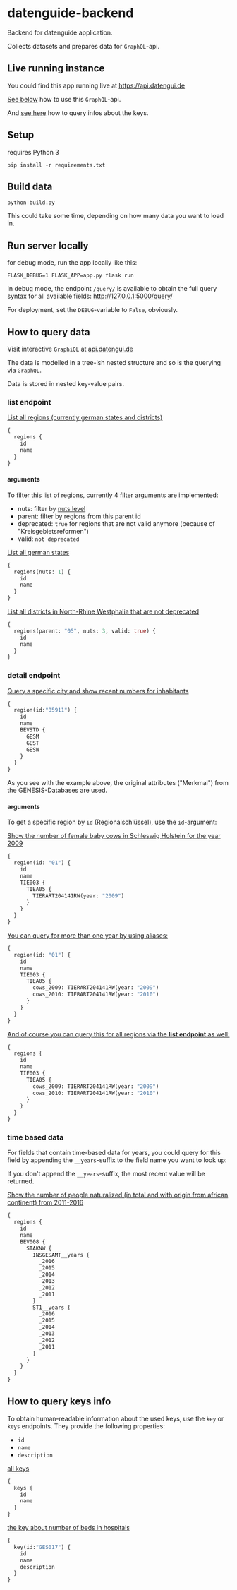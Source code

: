 # datenguide-backend

Backend for datenguide application.

Collects datasets and prepares data for `GraphQL`-api.

## Live running instance

You could find this app running live at https://api.datengui.de

[See below](#how-to-query-data) how to use this `GraphQL`-api.

And [see here](#how-to-query-keys-info) how to query infos about the keys.

## Setup

requires Python 3

    pip install -r requirements.txt


## Build data

    python build.py

This could take some time, depending on how many data you want to load in.

## Run server locally

for debug mode, run the app locally like this:

    FLASK_DEBUG=1 FLASK_APP=app.py flask run

In debug mode, the endpoint `/query/` is available to obtain the full query
syntax for all available fields: http://127.0.0.1:5000/query/

For deployment, set the `DEBUG`-variable to `False`, obviously.

## How to query data

Visit interactive `GraphiQL` at [api.datengui.de](https://api.datengui.de/)

The data is modelled in a tree-ish nested structure and so is the querying via
`GraphQL`.

Data is stored in nested key-value pairs.

### list endpoint

[List all regions (currently german states and districts)](https://api.datengui.de/?query=%7B%0A%20%20regions%20%7B%0A%20%20%20%20id%0A%20%20%20%20name%0A%20%20%7D%0A%7D%0A)

```graphql
{
  regions {
    id
    name
  }
}
```

#### arguments

To filter this list of regions, currently 4 filter arguments are implemented:
- nuts: filter by [nuts level](https://en.wikipedia.org/wiki/Nomenclature_of_Territorial_Units_for_Statistics)
- parent: filter by regions from this parent id
- deprecated: `true` for regions that are not valid anymore (because of
  "Kreisgebietsreformen")
- valid: `not deprecated`

[List all german states](https://api.datengui.de/?query=%7B%0A%20%20regions(nuts%3A%202)%20%7B%0A%20%20%20%20id%0A%20%20%20%20name%0A%20%20%7D%0A%7D%0A)

```graphql
{
  regions(nuts: 1) {
    id
    name
  }
}
```

[List all districts in North-Rhine Westphalia that are not deprecated](https://api.datengui.de/?query=%7B%0A%20%20regions(parent%3A%20%2205%22%2C%20nuts%3A%203%2C%20deprecated%3A%20false)%20%7B%0A%20%20%20%20id%0A%20%20%20%20name%0A%20%20%7D%0A%7D%0A)

```graphql
{
  regions(parent: "05", nuts: 3, valid: true) {
    id
    name
  }
}
```


### detail endpoint

[Query a specific city and show recent numbers for inhabitants](https://api.datengui.de/?query=%7B%0A%20%20region(id%3A%2205911%22)%20%7B%0A%20%20%20%20id%0A%20%20%20%20name%0A%20%20%20%20BEVSTD%20%7B%0A%20%20%20%20%20%20GESM%0A%20%20%20%20%20%20GEST%0A%20%20%20%20%20%20GESW%0A%20%20%20%20%7D%0A%20%20%7D%0A%7D%0A)

```graphql
{
  region(id:"05911") {
    id
    name
    BEVSTD {
      GESM
      GEST
      GESW
    }
  }
}
```

As you see with the example above, the original attributes ("Merkmal") from the
GENESIS-Databases are used.

#### arguments

To get a specific region by `id` (Regionalschlüssel), use the `id`-argument:

[Show the number of female baby cows in Schleswig Holstein for the year 2009](https://api.datengui.de/?query=%7B%0A%20%20region(id%3A%20%2201%22)%20%7B%0A%20%20%20%20id%0A%20%20%20%20name%0A%20%20%20%20TIE003%20%7B%0A%20%20%20%20%20%20TIEA05%20%7B%0A%20%20%20%20%20%20%20%20TIERART204141RW(year%3A%222009%22)%0A%20%20%20%20%20%20%7D%0A%20%20%20%20%7D%0A%20%20%7D%0A%7D%0A)

```graphql
{
  region(id: "01") {
    id
    name
    TIE003 {
      TIEA05 {
        TIERART204141RW(year: "2009")
      }
    }
  }
}
```

[You can query for more than one year by using aliases:](https://api.datengui.de/?query=%7B%0A%20%20region(id%3A%20%2201%22)%20%7B%0A%20%20%20%20id%0A%20%20%20%20name%0A%20%20%20%20TIE003%20%7B%0A%20%20%20%20%20%20TIEA05%20%7B%0A%20%20%20%20%20%20%20%20cows_2009%3A%20TIERART204141RW(year%3A%20%222009%22)%0A%20%20%20%20%20%20%20%20cows_2010%3A%20TIERART204141RW(year%3A%20%222010%22)%0A%20%20%20%20%20%20%7D%0A%20%20%20%20%7D%0A%20%20%7D%0A%7D%0A)

```graphql
{
  region(id: "01") {
    id
    name
    TIE003 {
      TIEA05 {
        cows_2009: TIERART204141RW(year: "2009")
        cows_2010: TIERART204141RW(year: "2010")
      }
    }
  }
}
```

[And of course you can query this for all regions via the **list endpoint** as well:](https://api.datengui.de/?query=%7B%0A%20%20regions%20%7B%0A%20%20%20%20id%0A%20%20%20%20name%0A%20%20%20%20TIE003%20%7B%0A%20%20%20%20%20%20TIEA05%20%7B%0A%20%20%20%20%20%20%20%20cows_2009%3A%20TIERART204141RW(year%3A%20%222009%22)%0A%20%20%20%20%20%20%20%20cows_2010%3A%20TIERART204141RW(year%3A%20%222010%22)%0A%20%20%20%20%20%20%7D%0A%20%20%20%20%7D%0A%20%20%7D%0A%7D%0A)

```graphql
{
  regions {
    id
    name
    TIE003 {
      TIEA05 {
        cows_2009: TIERART204141RW(year: "2009")
        cows_2010: TIERART204141RW(year: "2010")
      }
    }
  }
}
```

### time based data

For fields that contain time-based data for years, you could query for this
field by appending the `__years`-suffix to the field name you want to look up:

If you don't append the `__years`-suffix, the most recent value will be
returned.

[Show the number of people naturalized (in total and with origin from african continent) from 2011-2016](https://api.datengui.de/?query=%7B%0A%20%20regions%20%7B%0A%20%20%20%20id%0A%20%20%20%20name%0A%20%20%20%20BEV008%20%7B%0A%20%20%20%20%20%20STAKNW%20%7B%0A%20%20%20%20%20%20%20%20INSGESAMT__years%20%7B%0A%20%20%20%20%20%20%20%20%20%20_2016%0A%20%20%20%20%20%20%20%20%20%20_2015%0A%20%20%20%20%20%20%20%20%20%20_2014%0A%20%20%20%20%20%20%20%20%20%20_2013%0A%20%20%20%20%20%20%20%20%20%20_2012%0A%20%20%20%20%20%20%20%20%20%20_2011%0A%20%20%20%20%20%20%20%20%7D%0A%20%20%20%20%20%20%20%20ST1__years%20%7B%0A%20%20%20%20%20%20%20%20%20%20_2016%0A%20%20%20%20%20%20%20%20%20%20_2015%0A%20%20%20%20%20%20%20%20%20%20_2014%0A%20%20%20%20%20%20%20%20%20%20_2013%0A%20%20%20%20%20%20%20%20%20%20_2012%0A%20%20%20%20%20%20%20%20%20%20_2011%0A%20%20%20%20%20%20%20%20%7D%0A%20%20%20%20%20%20%7D%0A%20%20%20%20%7D%0A%20%20%7D%0A%7D%0A)

```graphql
{
  regions {
    id
    name
    BEV008 {
      STAKNW {
        INSGESAMT__years {
          _2016
          _2015
          _2014
          _2013
          _2012
          _2011
        }
        ST1__years {
          _2016
          _2015
          _2014
          _2013
          _2012
          _2011
        }
      }
    }
  }
}
```

## How to query keys info

To obtain human-readable information about the used keys, use the `key` or
`keys` endpoints. They provide the following properties:
- `id`
- `name`
- `description`

[all keys](https://api.datengui.de/?query=%7B%0A%20%20keys%20%7B%0A%20%20%20%20id%0A%20%20%20%20name%0A%20%20%7D%0A%7D)

```graphql
{
  keys {
    id
    name
  }
}
```

[the key about number of beds in hospitals](https://api.datengui.de/?query=%7B%0A%20%20key(id%3A%22GES017%22)%20%7B%0A%20%20%20%20id%0A%20%20%20%20name%0A%20%20%20%20description%0A%20%20%7D%0A%7D)

```graphql
{
  key(id:"GES017") {
    id
    name
    description
  }
}
```
